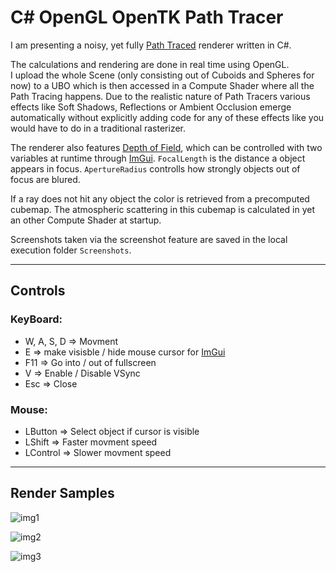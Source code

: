 # C# OpenGL OpenTK Path Tracer

I am presenting a noisy, yet fully [Path Traced](https://de.wikipedia.org/wiki/Path_Tracing) renderer written in C#.  

The calculations and rendering are done in real time using OpenGL.  
I upload the whole Scene (only consisting out of Cuboids and Spheres for now) to a UBO which is then accessed in a Compute Shader where all the Path Tracing happens.
Due to the realistic nature of Path Tracers various effects like Soft Shadows, Reflections or Ambient Occlusion emerge automatically without explicitly adding code for any of these effects like you would have to do in a traditional rasterizer.

The renderer also features [Depth of Field](https://en.wikipedia.org/wiki/Depth_of_field), which can be controlled with two variables at runtime through [ImGui](https://github.com/ocornut/imgui).
`FocalLength` is the distance a object appears in focus.
`ApertureRadius` controlls how strongly objects out of focus are blured.

If a ray does not hit any object the color is retrieved from a precomputed cubemap.
The atmospheric scattering in this cubemap is calculated in yet an other Compute Shader at startup.

Screenshots taken via the screenshot feature are saved in the local execution folder `Screenshots`.

---

## **Controls**

### **KeyBoard:**
* W, A, S, D => Movment
* E => make visisble / hide mouse cursor for [ImGui](https://github.com/ocornut/imgui)
* F11 => Go into / out of fullscreen
* V => Enable / Disable VSync
* Esc => Close

### **Mouse:**
* LButton => Select object if cursor is visible
* LShift => Faster movment speed
* LControl => Slower movment speed

---

## **Render Samples**

![img1](https://github.com/JulianStambuk/OpenTK-PathTracer/blob/main/Screenshots/img1.png?raw=true)

![img2](https://github.com/JulianStambuk/OpenTK-PathTracer/blob/main/Screenshots/img2.png?raw=true)

![img3](https://github.com/JulianStambuk/OpenTK-PathTracer/blob/main/Screenshots/img3.png?raw=true)
